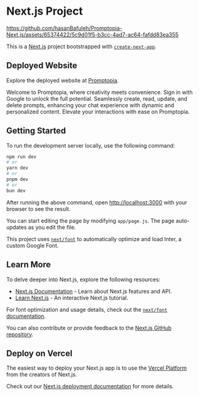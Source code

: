 # Next.js Project


https://github.com/hasanBafuleh/Promptopia-Next.js/assets/65374422/5c9d01f5-b3cc-4ad7-ac64-fafdd83ea355


This is a [Next.js](https://nextjs.org/) project bootstrapped with [`create-next-app`](https://github.com/vercel/next.js/tree/canary/packages/create-next-app).

## Deployed Website

Explore the deployed website at [Promptopia](https://promptopia-next-js-phi.vercel.app/).

Welcome to Promptopia, where creativity meets convenience. Sign in with Google to unlock the full potential. Seamlessly create, read, update, and delete prompts, enhancing your chat experience with dynamic and personalized content. Elevate your interactions with ease on Promptopia.

## Getting Started

To run the development server locally, use the following command:

```bash
npm run dev
# or
yarn dev
# or
pnpm dev
# or
bun dev
```


After running the above command, open [http://localhost:3000](http://localhost:3000) with your browser to see the result.

You can start editing the page by modifying `app/page.js`. The page auto-updates as you edit the file.

This project uses [`next/font`](https://nextjs.org/docs/basic-features/font-optimization) to automatically optimize and load Inter, a custom Google Font.

## Learn More

To delve deeper into Next.js, explore the following resources:

- [Next.js Documentation](https://nextjs.org/docs) - Learn about Next.js features and API.
- [Learn Next.js](https://nextjs.org/learn) - An interactive Next.js tutorial.

For font optimization and usage details, check out the [`next/font` documentation](https://nextjs.org/docs/basic-features/font-optimization).

You can also contribute or provide feedback to the [Next.js GitHub repository](https://github.com/vercel/next.js/).

## Deploy on Vercel

The easiest way to deploy your Next.js app is to use the [Vercel Platform](https://vercel.com/new?utm_medium=default-template&filter=next.js&utm_source=create-next-app&utm_campaign=create-next-app-readme) from the creators of Next.js.

Check out our [Next.js deployment documentation](https://nextjs.org/docs/deployment) for more details.

